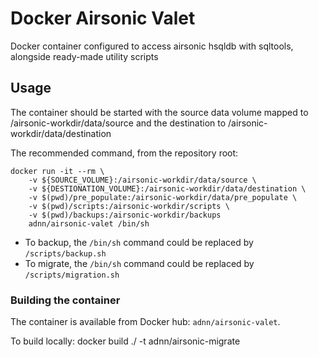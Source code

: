 # Docker Airsonic Valet

Docker container configured to access airsonic hsqldb with sqltools, alongside ready-made utility scripts

## Usage

The container should be started with the source data volume mapped to /airsonic-workdir/data/source and the destination to /airsonic-workdir/data/destination

The recommended command, from the repository root:

    docker run -it --rm \
        -v ${SOURCE_VOLUME}:/airsonic-workdir/data/source \
        -v ${DESTIONATION_VOLUME}:/airsonic-workdir/data/destination \
        -v $(pwd)/pre_populate:/airsonic-workdir/data/pre_populate \
        -v $(pwd)/scripts:/airsonic-workdir/scripts \
        -v $(pwd)/backups:/airsonic-workdir/backups  
        adnn/airsonic-valet /bin/sh

* To backup, the `/bin/sh` command could be replaced by `/scripts/backup.sh`
* To migrate, the `/bin/sh` command could be replaced by `/scripts/migration.sh`
    
### Building the container

The container is available from Docker hub: `adnn/airsonic-valet`.

To build locally:
    docker build ./ -t adnn/airsonic-migrate
